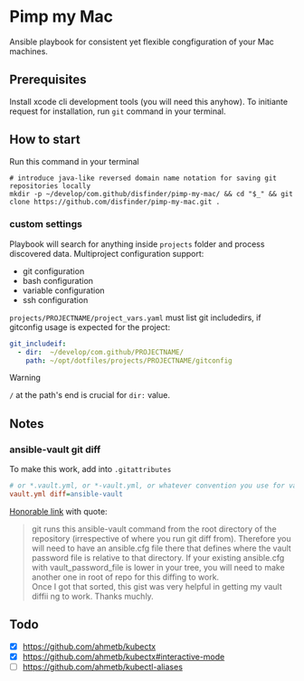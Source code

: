 # Pimp my Mac

Ansible playbook for consistent yet flexible congfiguration of your Mac machines.

## Prerequisites

Install xcode cli development tools (you will need this anyhow).
To initiante request for installation, run `git` command in your terminal.

## How to start

Run this command in your terminal

```shell
# introduce java-like reversed domain name notation for saving git repositories locally
mkdir -p ~/develop/com.github/disfinder/pimp-my-mac/ && cd "$_" && git clone https://github.com/disfinder/pimp-my-mac.git .
```

### custom settings

Playbook will search for anything inside `projects` folder and process discovered data.
Multiproject configuration support:

- git configuration
- bash configuration
- variable configuration
- ssh configuration

`projects/PROJECTNAME/project_vars.yaml` must list git includedirs, if gitconfig usage is expected for the project:

```yaml
git_includeif:
  - dir:  ~/develop/com.github/PROJECTNAME/
    path: ~/opt/dotfiles/projects/PROJECTNAME/gitconfig
```

> [!WARNING]
> `/` at the path's end is crucial for `dir:` value.

## Notes

### ansible-vault git diff

To make this work, add into `.gitattributes`

```ini
# or *.vault.yml, or *-vault.yml, or whatever convention you use for vaults
vault.yml diff=ansible-vault
```

[Honorable link](https://gist.github.com/leedm777/7776a91088aa176f6ad5) with quote:
> git runs this ansible-vault command from the root directory of the repository (irrespective of where you run git diff from). Therefore you will need to have an ansible.cfg file there that defines where the vault password file is relative to that directory. If your existing ansible.cfg with vault_password_file is lower in your tree, you will  need to make another one in root of repo for this diffing to work.  
Once I got that sorted, this gist was very helpful in getting my vault diffii ng to work. Thanks muchly.

## Todo

- [x] https://github.com/ahmetb/kubectx
- [x] https://github.com/ahmetb/kubectx#interactive-mode
- [ ] https://github.com/ahmetb/kubectl-aliases
